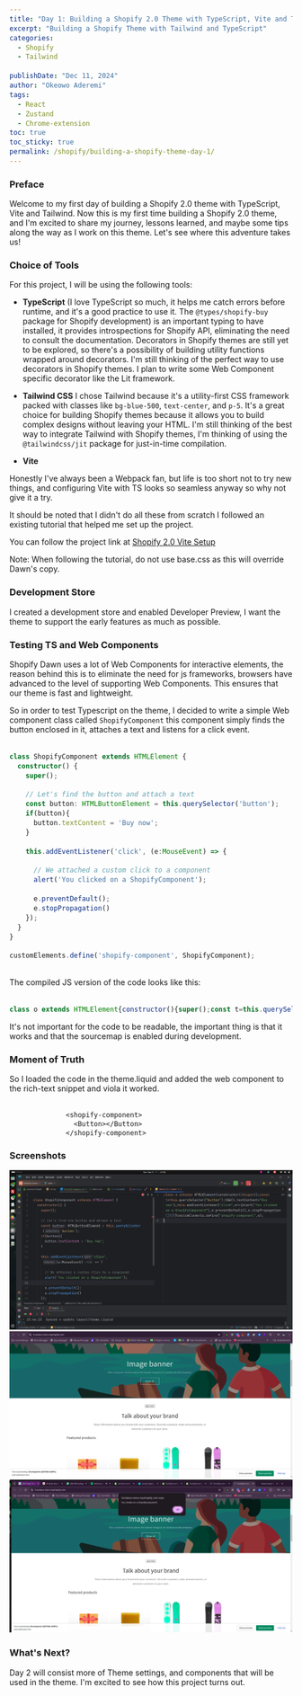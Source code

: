 ```yaml
---
title: "Day 1: Building a Shopify 2.0 Theme with TypeScript, Vite and Tailwind"
excerpt: "Building a Shopify Theme with Tailwind and TypeScript"
categories:
  - Shopify
  - Tailwind
    
publishDate: "Dec 11, 2024"
author: "Okeowo Aderemi"
tags:
  - React
  - Zustand
  - Chrome-extension
toc: true
toc_sticky: true
permalink: /shopify/building-a-shopify-theme-day-1/
---
```



### Preface

Welcome to my first day of building a Shopify 2.0 theme with TypeScript, Vite and Tailwind. Now this is my first time building a Shopify 2.0 theme, and I'm excited to share my journey, lessons learned, and maybe some tips along the way as I work on this theme. Let's see where this adventure takes us!

### Choice of Tools

For this project, I will be using the following tools:

* **TypeScript**
  (I love TypeScript so much, it helps me catch errors before runtime, and it's a good practice to use it. The `@types/shopify-buy` package for Shopify development) is an important typing to have installed, it provides introspections for Shopify API, eliminating the need to consult the documentation. Decorators in Shopify themes are still yet to be explored, so there's a possibility of building utility functions wrapped around decorators. I'm still thinking of the perfect way to use decorators in Shopify themes. I plan to write some Web Component specific decorator like the Lit framework. 

* **Tailwind CSS**
  I chose Tailwind because it's a utility-first CSS framework packed with classes like `bg-blue-500`, `text-center`, and `p-5`. It's a great choice for building Shopify themes because it allows you to build complex designs without leaving your HTML. I'm still thinking of the best way to integrate Tailwind with Shopify themes, I'm thinking of using the `@tailwindcss/jit` package for just-in-time compilation.

* **Vite**

Honestly I've always been a Webpack fan, but life is too short not to try new things, and configuring Vite with TS looks so seamless anyway so why not give it a try.

It should be noted that I didn't do all these from scratch I followed an existing tutorial that helped me set up the project.

You can follow the project link at [Shopify 2.0 Vite Setup](https://tradewindui.com/blog/using-typescript-tailwind-shopify-theme)

Note: When following the tutorial, do not use base.css as this will override Dawn's copy.


### Development Store

I created a development store and enabled Developer Preview, I want the theme to support the early features as much as possible. 


### Testing TS and Web Components

Shopify Dawn uses a lot of Web Components for interactive elements, the reason behind this is to eliminate the need for js frameworks, browsers have advanced to the level of supporting Web Components.
This ensures that our theme is fast and lightweight.

So in order to test Typescript on the theme, I decided to write a simple Web component class called `ShopifyComponent` this component simply finds the button enclosed in it, attaches a text and listens for a click event.

```typescript

class ShopifyComponent extends HTMLElement {
  constructor() {
    super();

    // Let's find the button and attach a text
    const button: HTMLButtonElement = this.querySelector('button');
    if(button){
      button.textContent = 'Buy now';
    }

    this.addEventListener('click', (e:MouseEvent) => {

      // We attached a custom click to a component
      alert('You clicked on a ShopifyComponent');

      e.preventDefault();
      e.stopPropagation()
    });
  }
}

customElements.define('shopify-component', ShopifyComponent);
  
```
The compiled JS version of the code looks like this:

```javascript

class o extends HTMLElement{constructor(){super();const t=this.querySelector("button");t&&(t.textContent="Buy now"),this.addEventListener("click",e=>{alert("You clicked on a ShopifyComponent"),e.preventDefault(),e.stopPropagation()})}}customElements.define("shopify-component",o);

```
It's not important for the code to be readable, the important thing is that it works and that the sourcemap is enabled during development.

### Moment of Truth

So I loaded the code in the theme.liquid and added the web component to the rich-text snippet and viola it worked. 


```liquid

              <shopify-component>
                <Button></Button>
              </shopify-component>
```

### Screenshots
![Shopify 2.0 Theme](/assets/images/tshopify.png)
![Shopify 2.0 Theme](/assets/images/shopify-ts-web-component.png)
![Shopify 2.0 Theme](/assets/images/demo.png)


### What's Next?

Day 2 will consist more of Theme settings, and components that will be used in the theme. I'm excited to see how this project turns out.
